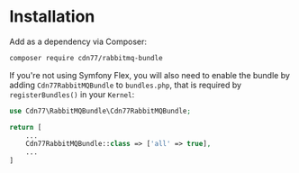 # Installation

Add as a dependency via Composer:

```sh
composer require cdn77/rabbitmq-bundle
```

If you're not using Symfony Flex, you will also need to enable the bundle by adding `Cdn77RabbitMQBundle` to `bundles.php`, that is required by `registerBundles()` in your `Kernel`:

```php
use Cdn77\RabbitMQBundle\Cdn77RabbitMQBundle;

return [
    ...
    Cdn77RabbitMQBundle::class => ['all' => true],
    ...
]
```
